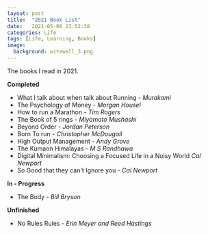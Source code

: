 ```yaml
---
layout: post
title:  "2021 Book List"
date:   2021-05-06 23:52:38
categories: Life
tags: [Life, Learning, Books]
image:
  background: witewall_3.png
---
```

The books I read in 2021.

**Completed**

- What I talk about when talk about Running  - _Murakami_
- The Psychology of Money - _Morgan Housel_
- How to run a Marathon - _Tim Rogers_
- The Book of 5 rings - _Miyamoto Mushashi_
- Beyond Order - _Jordan Peterson_
- Born To run - _Christopher McDougall_
- High Output Management - _Andy Grove_
- The Kumaon Himalayas - _M S Randhawa_
- Digital Minimalism: Choosing a Focused Life in a Noisy World  _Cal Newport_
- So Good that they can't Ignore you - _Cal Newport_

**In - Progress**

- The Body - _Bill Bryson_

**Unfinished**

- No Rules Rules - _Erin Meyer and Reed Hastings_